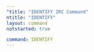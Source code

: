 ```yaml
---
^title: "IDENTIFY IRC Command"
ntitle: "IDENTIFY"
layout: command
notstarted: true

command: IDENTIFY
---
```

